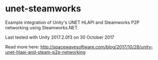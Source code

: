 # unet-steamworks
Example integration of Unity's UNET HLAPI and Steamworks P2P networking using Steamworks.NET.

Last tested with Unity 2017.2.0f3 on 30 October 2017

Read more here: http://spacewavesoftware.com/blog/2017/10/28/unity-unet-hlapi-and-steam-p2p-networking
